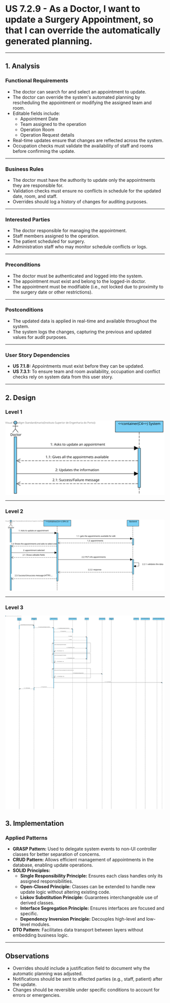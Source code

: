# US 7.2.9 - As a Doctor, I want to update a Surgery Appointment, so that I can override the automatically generated planning.

---

## 1. Analysis

### Functional Requirements

- The doctor can search for and select an appointment to update.
- The doctor can override the system's automated planning by rescheduling the appointment or modifying the assigned team and room.
- Editable fields include:
  - Appointment Date
  - Team assigned to the operation
  - Operation Room
  - Operation Request details
- Real-time updates ensure that changes are reflected across the system.
- Occupation checks must validate the availability of staff and rooms before confirming the update.

---

### Business Rules

- The doctor must have the authority to update only the appointments they are responsible for.
- Validation checks must ensure no conflicts in schedule for the updated date, room, and staff.
- Overrides should log a history of changes for auditing purposes.

---

### Interested Parties

- The doctor responsible for managing the appointment.
- Staff members assigned to the operation.
- The patient scheduled for surgery.
- Administration staff who may monitor schedule conflicts or logs.

---

### Preconditions

- The doctor must be authenticated and logged into the system.
- The appointment must exist and belong to the logged-in doctor.
- The appointment must be modifiable (i.e., not locked due to proximity to the surgery date or other restrictions).

---

### Postconditions

- The updated data is applied in real-time and available throughout the system.
- The system logs the changes, capturing the previous and updated values for audit purposes.

---

### User Story Dependencies

- **US 7.1.8:** Appointments must exist before they can be updated.
- **US 7.3.1:** To ensure team and room availability, occupation and conflict checks rely on system data from this user story.


---



## 2. Design

### Level 1 

![Process View - Level 1](L1/L1view.svg)

---

### Level 2 

![Process View - Level 2](L2/L2view.svg)

---

### Level 3

![Process View - Level 3](L3/L3view.svg)


## 3. Implementation

### Applied Patterns

- **GRASP Pattern:** Used to delegate system events to non-UI controller classes for better separation of concerns.
- **CRUD Pattern:** Allows efficient management of appointments in the database, enabling update operations.
- **SOLID Principles:**
  - **Single Responsibility Principle:** Ensures each class handles only its assigned responsibilities.
  - **Open-Closed Principle:** Classes can be extended to handle new update logic without altering existing code.
  - **Liskov Substitution Principle:** Guarantees interchangeable use of derived classes.
  - **Interface Segregation Principle:** Ensures interfaces are focused and specific.
  - **Dependency Inversion Principle:** Decouples high-level and low-level modules.
- **DTO Pattern:** Facilitates data transport between layers without embedding business logic.

---



## Observations

- Overrides should include a justification field to document why the automatic planning was adjusted.
- Notifications should be sent to affected parties (e.g., staff, patient) after the update.
- Changes should be reversible under specific conditions to account for errors or emergencies.